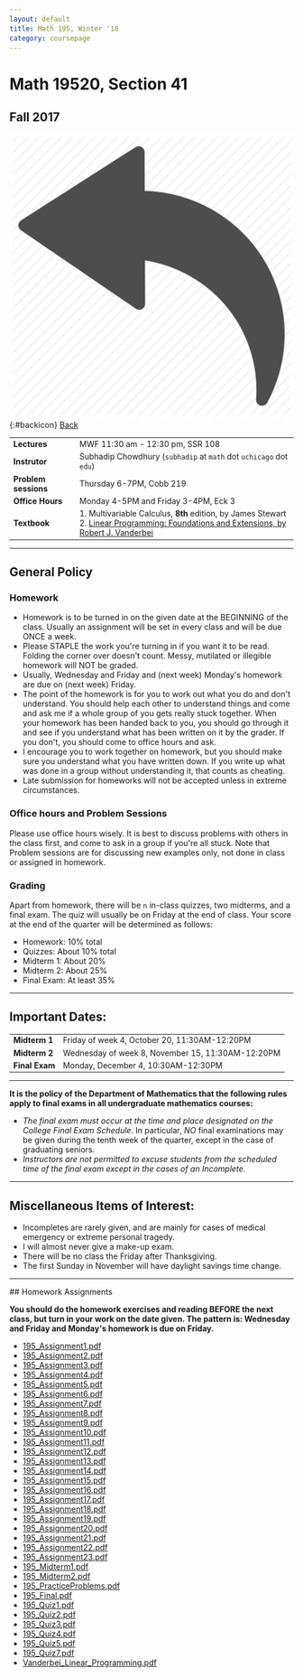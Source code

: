 ```yaml
---
layout: default
title: Math 195, Winter '18
category: coursepage
---
```


# Math 19520, Section 41
## Fall 2017
<div class="backlink">
 
  ![Back](/resources/back.png){:#backicon} [Back](/teaching) 
</div>  


|||
|---|---|
| **Lectures** | MWF	11:30 am - 12:30 pm,	SSR	108 |
| **Instrutor**| Subhadip Chowdhury (`subhadip` at `math` dot `uchicago` dot `edu`)|
| **Problem sessions**| Thursday 6-7PM, Cobb 219 |
| **Office Hours**| Monday 4-5PM and Friday 3-4PM, Eck 3 |
| **Textbook**| 1. Multivariable Calculus, __8th__ edition, by James Stewart <br>2. [Linear Programming: Foundations and Extensions, by Robert J. Vanderbei](Vanderbei_Linear_Programming.pdf)|


---

## General Policy

### Homework

* Homework is to be turned in on the given date at the BEGINNING of the class. Usually an assignment will be set in every class and will be due ONCE a week.
* Please STAPLE the work you're turning in if you want it to be read. Folding the corner over doesn't count. Messy, mutilated or illegible homework will NOT be graded.
* Usually, Wednesday and Friday and (next week) Monday's homework are due on (next week) Friday.
* The point of the homework is for you to work out what you do and don't understand. You should help each other to understand things and come and ask me if a whole group of you gets really stuck together. When your homework has been handed back to you, you should go through it and see if you understand what has been written on it by the grader. If you don't, you should come to office hours and ask.
* I encourage you to work together on homework, but you should make sure you understand what you have written down. If you write up what was done in a group without understanding it, that counts as cheating.
* Late submission for homeworks will not be accepted unless in extreme circumstances.

### Office hours and Problem Sessions

Please use office hours wisely. It is best to discuss problems with others in the class first, and come to ask in a group if you're all stuck. Note that Problem sessions are for discussing new examples only, not done in class or assigned in homework.

### Grading

Apart from homework, there will be `n` in-class quizzes, two midterms, and a final exam. The quiz will usually be on Friday at the end of class. Your score at the end of the quarter will be determined as follows:


+ Homework: 10% total
+ Quizzes: About 10% total
+ Midterm 1: About 20%
+ Midterm 2: About 25%
+ Final Exam: At least 35%


---

## Important Dates:

|||
|---|---|
| **Midterm 1** | Friday of week 4, October 20, 11:30AM-12:20PM |
| **Midterm 2** | Wednesday of week 8, November 15, 11:30AM-12:20PM |
| **Final Exam** | Monday, December 4, 10:30AM-12:30PM |


---

__It is the policy of the Department of Mathematics that the following rules apply to final exams in all undergraduate mathematics courses:__
+ _The final exam must occur at the time and place designated on the College Final Exam Schedule_. In particular, _NO_ final examinations may be given during the tenth week of the quarter, except in the case of graduating seniors.
+ _Instructors are not permitted to excuse students from the scheduled time of the final exam except in the cases of an Incomplete._

---


## Miscellaneous Items of Interest:
* Incompletes are rarely given, and are mainly for cases of medical emergency or extreme personal tragedy.
* I will almost never give a make-up exam.
* There will be no class the Friday after Thanksgiving.
* The first Sunday in November will have daylight savings time change.


---

<div class='anchor' id="assignments">
## Homework Assignments
</div>

__You should do the homework exercises and reading BEFORE the next class, but turn in your work on the date given. The pattern is: Wednesday and Friday and Monday's homework is due on Friday.__

+ [195_Assignment1.pdf](195_Assignment1.pdf) 
+ [195_Assignment2.pdf](195_Assignment2.pdf) 
+ [195_Assignment3.pdf](195_Assignment3.pdf) 
+ [195_Assignment4.pdf](195_Assignment4.pdf) 
+ [195_Assignment5.pdf](195_Assignment5.pdf) 
+ [195_Assignment6.pdf](195_Assignment6.pdf) 
+ [195_Assignment7.pdf](195_Assignment7.pdf) 
+ [195_Assignment8.pdf](195_Assignment8.pdf) 
+ [195_Assignment9.pdf](195_Assignment9.pdf) 
+ [195_Assignment10.pdf](195_Assignment10.pdf) 
+ [195_Assignment11.pdf](195_Assignment11.pdf) 
+ [195_Assignment12.pdf](195_Assignment12.pdf) 
+ [195_Assignment13.pdf](195_Assignment13.pdf) 
+ [195_Assignment14.pdf](195_Assignment14.pdf) 
+ [195_Assignment15.pdf](195_Assignment15.pdf) 
+ [195_Assignment16.pdf](195_Assignment16.pdf) 
+ [195_Assignment17.pdf](195_Assignment17.pdf) 
+ [195_Assignment18.pdf](195_Assignment18.pdf) 
+ [195_Assignment19.pdf](195_Assignment19.pdf) 
+ [195_Assignment20.pdf](195_Assignment20.pdf) 
+ [195_Assignment21.pdf](195_Assignment21.pdf) 
+ [195_Assignment22.pdf](195_Assignment22.pdf) 
+ [195_Assignment23.pdf](195_Assignment23.pdf) 
+ [195_Midterm1.pdf](195_Midterm1.pdf) 
+ [195_Midterm2.pdf](195_Midterm2.pdf) 
+ [195_PracticeProblems.pdf](195_PracticeProblems.pdf) 
+ [195_Final.pdf](195_Final.pdf) 
+ [195_Quiz1.pdf](195_Quiz1.pdf) 
+ [195_Quiz2.pdf](195_Quiz2.pdf) 
+ [195_Quiz3.pdf](195_Quiz3.pdf) 
+ [195_Quiz4.pdf](195_Quiz4.pdf) 
+ [195_Quiz5.pdf](195_Quiz5.pdf) 
+ [195_Quiz7.pdf](195_Quiz7.pdf) 
+ [Vanderbei_Linear_Programming.pdf](Vanderbei_Linear_Programming.pdf) 


